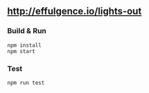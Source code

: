 ## http://effulgence.io/lights-out

### Build & Run

```
npm install
npm start
```

### Test

```
npm run test
```